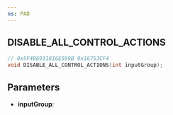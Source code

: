 ```yaml
---
ns: PAD
---
```

## DISABLE_ALL_CONTROL_ACTIONS

```c
// 0x5F4B6931816E599B 0x16753CF4
void DISABLE_ALL_CONTROL_ACTIONS(int inputGroup);
```


## Parameters
* **inputGroup**: 

